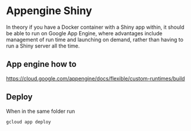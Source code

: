 # Appengine Shiny

In theory if you have a Docker container with a Shiny app within, it should be able to run on Google App Engine, where advantages include management of run time and launching on demand, rather than having to run a Shiny server all the time. 

## App engine how to

https://cloud.google.com/appengine/docs/flexible/custom-runtimes/build

## Deploy

When in the same folder run

```
gcloud app deploy
```
